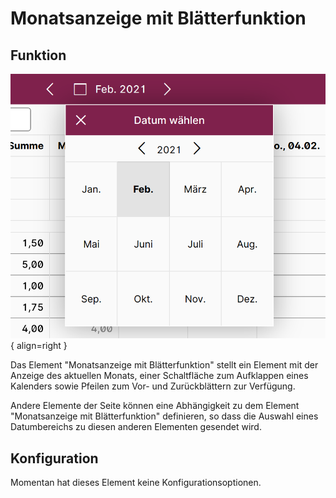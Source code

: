 # Monatsanzeige mit Blätterfunktion

## Funktion

![Tagesauswahl Bsp](./monatsanzeige-bsp.png#small){ align=right }

Das Element "Monatsanzeige mit Blätterfunktion" stellt ein Element mit der Anzeige des aktuellen Monats, einer Schaltfläche zum Aufklappen eines Kalenders sowie Pfeilen zum Vor- und Zurückblättern zur Verfügung.

Andere Elemente der Seite können eine Abhängigkeit zu dem Element "Monatsanzeige mit Blätterfunktion" definieren, so dass die Auswahl eines Datumbereichs zu diesen anderen Elementen gesendet wird.

## Konfiguration

Momentan hat dieses Element keine Konfigurationsoptionen.
